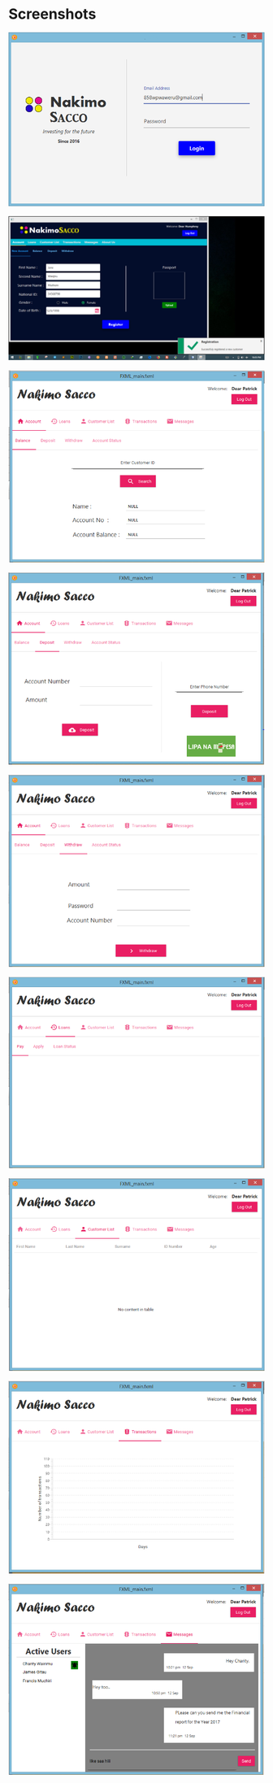 # Screenshots

<img src="https://github.com/Iampato/Sacco-Financial-controller/blob/master/screenshots/01.PNG"></img> <br><br>
<img src="https://github.com/Iampato/Sacco-Financial-controller/blob/master/screenshots/02.PNG"></img> <br><br>
<img src="https://github.com/Iampato/Sacco-Financial-controller/blob/master/screenshots/03.PNG"></img> <br><br>
<img src="https://github.com/Iampato/Sacco-Financial-controller/blob/master/screenshots/04.PNG"></img> <br><br>
<img src="https://github.com/Iampato/Sacco-Financial-controller/blob/master/screenshots/05.PNG"></img> <br><br>
<img src="https://github.com/Iampato/Sacco-Financial-controller/blob/master/screenshots/06.PNG"></img> <br><br>
<img src="https://github.com/Iampato/Sacco-Financial-controller/blob/master/screenshots/07.PNG"></img> <br><br>
<img src="https://github.com/Iampato/Sacco-Financial-controller/blob/master/screenshots/08.PNG"></img> <br><br>
<img src="https://github.com/Iampato/Sacco-Financial-controller/blob/master/screenshots/09.PNG"></img> <br><br>